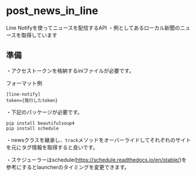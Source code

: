 # post_news_in_line

Line Notifyを使ってニュースを配信するAPI
・例としてあるローカル新聞のニュースを取得しています

## 準備
・アクセストークンを格納するiniファイルが必要です。

フォーマット例
```
[line-notify]
token={発行したtoken}
```

・下記のパッケージが必要です。
```
pip install beautifulsoup4
pip install schedule
```

・newsクラスを継承し、`track`メソッドをオーバーライドしてそれぞれのサイトを元にタグ情報を取得すると良いです。

・スケジューラーはschedule(https://schedule.readthedocs.io/en/stable/)を参考にするとlauncherのタイミングを変更できます。